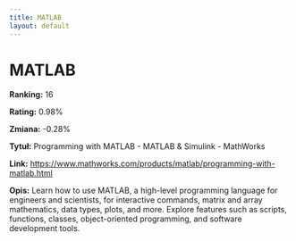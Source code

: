 ```yaml
---
title: MATLAB
layout: default
---
```


# MATLAB

**Ranking:** 16

**Rating:** 0.98%

**Zmiana:** -0.28%

**Tytuł:** Programming with MATLAB - MATLAB & Simulink - MathWorks

**Link:** https://www.mathworks.com/products/matlab/programming-with-matlab.html

**Opis:** Learn how to use MATLAB, a high-level programming language for engineers and scientists, for interactive commands, matrix and array mathematics, data types, plots, and more. Explore features such as scripts, functions, classes, object-oriented programming, and software development tools.

